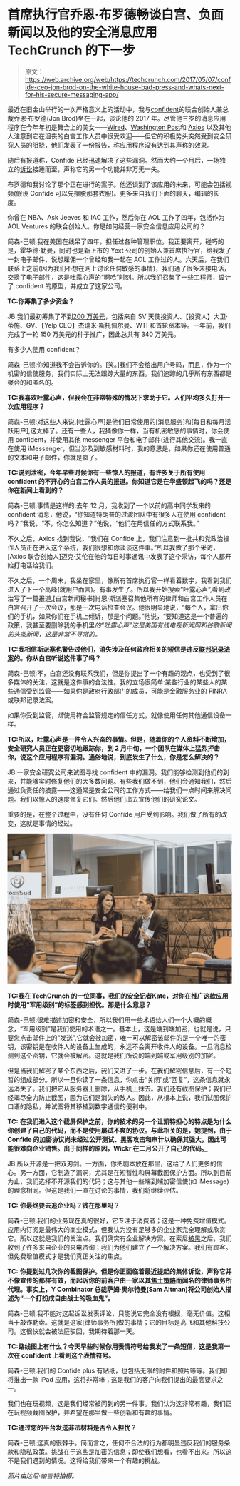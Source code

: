 # 首席执行官乔恩·布罗德畅谈白宫、负面新闻以及他的安全消息应用 TechCrunch 的下一步

> 原文：<https://web.archive.org/web/https://techcrunch.com/2017/05/07/confide-ceo-jon-brod-on-the-white-house-bad-press-and-whats-next-for-his-secure-messaging-app/>

最近在旧金山举行的一次严格意义上的活动中，我与[confident](https://web.archive.org/web/20230117202746/https://getconfide.com/)的联合创始人兼总裁乔恩·布罗德(Jon Brod)坐在一起，谈论他的 2017 年。尽管他三岁的消息应用程序在今年年初是舞会上的美女——[Wired](https://web.archive.org/web/20230117202746/https://www.wired.com/2017/02/white-house-encryption-confide-app/)、[Washington Post](https://web.archive.org/web/20230117202746/https://www.washingtonpost.com/politics/upheaval-is-now-standard-operating-procedure-inside-the-white-house/2017/02/13/d65dee58-f213-11e6-a9b0-ecee7ce475fc_story.html?hpid=hp_rhp-banner-main_whitehouse-0719pm%3Ahomepage%2Fstory&utm_term=.110f2e56f7d2)和 [Axios](https://web.archive.org/web/20230117202746/https://www.axios.com/confide-the-new-app-for-paranoid-republicans-2246297664.html) 以及其他人注意到它在沮丧的白宫工作人员中很受欢迎——但它的积极势头突然受到安全研究人员的阻挠，他们发表了一份报告，称应用程序[没有达到其声称的效果](https://web.archive.org/web/20230117202746/https://techcrunch.com/2017/03/08/researchers-critique-security-in-messaging-app-confide/)。

随后有报道称，Confide 已经迅速解决了这些漏洞。然而大约一个月后，一场独立的[诉讼](https://web.archive.org/web/20230117202746/https://techcrunch.com/2017/04/20/confide-sued-over-ephemerality-and-screenshot-protection-claims/)接踵而至，声称它的另一个功能并非万无一失。

布罗德和我讨论了那个正在进行的案子。他还谈到了该应用的未来，可能会包括视频(假设 Confide 可以先摆脱那套衣服)。更多来自我们下面的聊天，编辑的长度。

你曾在 NBA、Ask Jeeves 和 IAC 工作，然后你在 AOL 工作了四年，包括作为 AOL Ventures 的联合创始人。你是如何经营一家安全信息应用公司的？

简森-巴顿:我在美国在线呆了四年，担任过各种管理职位。我正要离开，碰巧的是，霍华德·勒曼，同时也是新上市的 Yext 公司的创始人兼首席执行官，给我发了一封电子邮件，说想雇佣一个曾经和我一起在 AOL 工作过的人。六天后，在我们联系上之前(因为我们不想在网上讨论任何敏感的事情)，我们通了很多未接电话，交换了电子邮件，这是吐露心声的“啊哈”时刻。所以我们召集了一些工程师，设计了 confident 的原型，并成立了这家公司。

**TC:你筹集了多少资金？**

JB:我们最初筹集了不到[200 万美元](https://web.archive.org/web/20230117202746/https://getconfide.com/pr/2014/02/04/confide-raises-seed-round)，包括来自 SV 天使投资人、【投资人】大卫·蒂施、GV、【Yelp CEO】杰瑞米·斯托佩尔曼、WTI 和首轮资本等。一年前，我们完成了一轮 150 万美元的种子推广，因此总共有 340 万美元。

有多少人使用 confident？

简森-巴顿:你知道我不会告诉你的。[笑。]我们不会给出用户号码，而且，作为一个机密的信使服务，我们实际上无法跟踪大量的东西。我们追踪的几乎所有东西都是聚合的和匿名的。

**TC:我喜欢吐露心声，但我会在非常特殊的情况下求助于它。人们平均多久打开一次应用程序？**

简森-巴顿:对这些人来说,[吐露心声]是他们日常使用的[消息服务]和[每日和每月活跃用户],这太棒了。还有一些人，我猜像你一样，当有机密敏感的事情时，你会使用 confident，并使用其他 messenger 平台和电子邮件(进行其他交流)。我一直在使用 iMessenger，但当涉及到敏感材料时，我的意思是，如果你还在使用普通的文本和电子邮件，你就是疯了。

**TC:说到泄密，今年早些时候你有一些惊人的报道，有许多关于所有使用 confident 的不开心的白宫工作人员的报道。你知道它是在华盛顿起飞的吗？还是你在新闻上看到的？**

简森-巴顿:事情是这样的:去年 12 月，我收到了一个以前的高中同学发来的 confident 消息，他说，“你知道特朗普的过渡团队中有很多人在使用 confident 吗？”我说，“不，你怎么知道？”他说，“他们在用信任的方式联系我。”

不久之后，Axios 找到我说，“我们在 Confide 上，我们注意到一批共和党政治操作人员正在进入这个系统，我们很想和你谈谈这件事。”所以我做了那个采访，[Axios 联合创始人]迈克·艾伦在他的每日时事通讯中发表了这个采访，每个人都开始打电话给我们。

不久之后，一个周末，我坐在家里，像所有首席执行官一样看着数字，我看到我们进入了下一个高峰(就用户而言)。有事发生了。所以我开始搜索“吐露心声”,看到政治写了一篇报道,[白宫新闻秘书]肖恩·斯派塞召集他所有的律师和白宫工作人员在白宫召开了一次会议，那是一次电话检查会议。他很明显地说，“每个人，拿出你们的手机，如果你们在手机上倾诉，那是个问题。”他说，“要知道这是一个普遍的政策，我甚至要删除我的手机里*的“吐露心声”这是美国有线电视新闻网和谷歌新闻的头条新闻，这是非常不寻常的。*

**TC:我相信斯派塞也警告过他们，消失涉及任何政府相关的短信是违反[联邦记录法案](https://web.archive.org/web/20230117202746/https://en.wikipedia.org/wiki/Federal_Records_Act)的。你从白宫听说这件事了吗？**

简森-巴顿:不，白宫还没有联系我们，但是你提出了一个有趣的观点，也受到了很多媒体的关注，这就是这件事的合法性。我的立场很简单:某些行业的某些人的某些通信受到监管——如果你是政府行政部门的成员，可能是金融服务业的 FINRA 或联邦记录法案。

如果你受到监管，*请*使用符合监管规定的信任方式，就像使用任何其他通信设备一样。

**TC:所以，吐露心声是一件令人兴奋的事情。但是，随着你的个人资料不断增加，安全研究人员正在更密切地跟踪你，到 2 月中旬，一个团队在媒体上猛烈抨击你，说这个应用程序有漏洞。通俗地说，到底发生了什么，你是怎么解决的？**

JB:一家安全研究公司来试图寻找 confident 中的漏洞。我们能够检测到他们的到来，并能够实时修复他们的大多数问题。有些我们做不到，他们会通知我们，然后通过负责任的披露——这通常是安全公司的工作方式——给我们一点时间来解决问题。我们以惊人的速度修复它们。然后他们出去宣传他们的研究论文。

重要的是，在整个过程中，没有任何 Confide 用户受到影响。我们做了所有的改变，这就是事情的经过。

![](img/1d0bfc1fa6e59ce966d472fb0ff7b5f9.png)

**TC:我在 TechCrunch 的一位同事，我们的[安全记者](https://web.archive.org/web/20230117202746/https://techcrunch.com/author/kate-conger/)Kate，对你在推广这款应用时使用“军用级别”的标签感到担忧。那是什么意思？**

简森-巴顿:很难描述加密和安全，所以我们用一些术语给人们一个大概的概念，“军用级别”是我们使用的术语之一。基本上，这是端到端加密，也就是说，只要您点击邮件上的“发送”,它就会被加密，唯一可以解密该邮件的是一个唯一的密钥，该密钥是在收件人的设备上生成的，永远不会离开收件人的设备。一旦消息检测到这个密钥，它就会被解密。这就是我们所说的端到端或军用级别的加密。

但是当我们解密了某个东西之后，我们又进了一步。在我们解密信息后，有一个短暂的组成部分。所以一旦你读了一条信息，你点击“关闭”或“回复”，这条信息就永远消失了。我们把它从服务器上删除，从手机上抹去。我们还有截图保护；我们已经竭尽全力防止截图，因为它们是消失的敌人。因此，从根本上说，我们试图保护口语的隐私，并试图将其移植到数字通信的便利中。

**TC:** **在我们进入这个截屏保护之前，你的技术的另一个让凯特担心的特点是为什么你创建了自己的代码，而不是使用屡试不爽的协议。与此相关的是，她提到，由于 Confide 的加密协议尚未经过公开测试、黑客攻击和审计以确保其强大，因此可能很难向企业销售。出于同样的原因，Wickr 在二月公开了自己的代码[。](https://web.archive.org/web/20230117202746/https://techcrunch.com/2017/02/15/encrypted-chat-app-wickr-opens-code-for-public-review/)**

JB:所以开源是一把双刃剑。一方面，你把剧本放在那里，这给了人们更多的信心。另一方面，它制造了漏洞，尤其是在短暂性和屏幕截图保护方面。所以到目前为止，我们选择不开源我们的代码；这与其他一些端到端加密信使(如 iMessage)的理念相同。但这是我们一直在讨论的事情，我们将继续评估。

**TC:** **你最终要去追企业吗？钱在那里吗？**

简森-巴顿:我们的业务现在真的很好，它专注于消费者；这是一种免费增值模式。应用内订阅是最伟大的商业模式，但我认为没有足够多的企业家完全理解或欣赏它。所以这就是我们的关注点。我们确实有企业解决方案。在索尼[被黑](https://web.archive.org/web/20230117202746/http://fortune.com/sony-hack-part-1/)之后，我们收到了许多来自企业的来电咨询；我们为他们建立了一个解决方案。我们有顾客。但免费增值模式才是我们真正关注的焦点。

**TC:** **你提到过几次你的截图保护。但是你正面临着最近提起的集体诉讼，声称它并不像宣传的那样有效，而起诉你的前客户由一家以其[焦土策略](https://web.archive.org/web/20230117202746/http://www.seattletimes.com/business/technology/a-lawyer-silicon-valley-loves-to-hate/)而闻名的律师事务所代理。事实上，Y Combinator 总裁萨姆·奥尔特曼(Sam Altman)将公司创始人描述为“一个打扮成自由战士的吸血鬼”。**

简森-巴顿:我不能对这起诉讼发表评论，只能说它完全没有根据，毫无价值。这相当于敲诈勒索。这就是这家[律师事务所]做的事情；它的目标是高飞和其他科技公司。这很快就会被法庭驳回，我期待着那一天。

**TC:路线图上有什么？今天早些时候你用表情符号给我发了一条短信，这是我第一次在 confident 上看到这个表情符号。**

简森-巴顿:我们的 Confide plus 有贴纸，也包括无限的附件和照片等等。我们即将推出一款 iPad 应用，这将非常棒；这是我们的客户向我们提出的最高要求之一。

我们也在玩视频，这是我们经常被问到的另一件事。我们认为这非常有趣，我们正在玩视频截图保护，并希望在那里做一些创新和有趣的事情。

**TC:通过您的平台发送非法材料是否令人担忧？**

简森-巴顿:这真的很棘手。简而言之，任何不合法的行为都明显违反我们的服务条款和隐私政策。挑战在于这些是加密的信息；即使我们想看，也看不出来。所以这不是我们遇到的情况。这将给我们带来一个有趣的挑战。

*照片由达尼·帕吉特拍摄。*